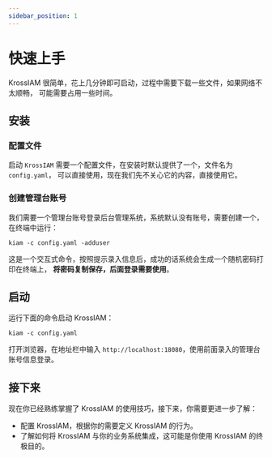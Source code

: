 ```yaml
---
sidebar_position: 1
---
```


# 快速上手

KrossIAM 很简单，花上几分钟即可启动，过程中需要下载一些文件，如果网络不太顺畅，
可能需要占用一些时间。

## 安装

### 配置文件

启动 `KrossIAM` 需要一个配置文件，在安装时默认提供了一个，文件名为 `config.yaml`，
可以直接使用，现在我们先不关心它的内容，直接使用它。

### 创建管理台账号

我们需要一个管理台账号登录后台管理系统，系统默认没有账号，需要创建一个，在终端中运行：

```shell
kiam -c config.yaml -adduser
```

这是一个交互式命令，按照提示录入信息后，成功的话系统会生成一个随机密码打印在终端上，
**将密码复制保存，后面登录需要使用**。

## 启动

运行下面的命令启动 KrossIAM：

```shell
kiam -c config.yaml
```

打开浏览器，在地址栏中输入 `http://localhost:18080`，使用前面录入的管理台账号信息登录。

## 接下来

现在你已经熟练掌握了 KrossIAM 的使用技巧，接下来，你需要更进一步了解：

* 配置 KrossIAM，根据你的需要定义 KrossIAM 的行为。
* 了解如何将 KrossIAM 与你的业务系统集成，这可能是你使用 KrossIAM 的终极目的。
